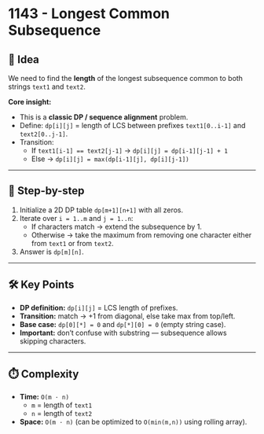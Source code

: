 # 1143 - Longest Common Subsequence  

## 🧠 Idea  

We need to find the **length** of the longest subsequence common to both strings `text1` and `text2`.  

**Core insight:**  
- This is a **classic DP / sequence alignment** problem.  
- Define: `dp[i][j]` = length of LCS between prefixes `text1[0..i-1]` and `text2[0..j-1]`.  
- Transition:  
  - If `text1[i-1] == text2[j-1]` → `dp[i][j] = dp[i-1][j-1] + 1`  
  - Else → `dp[i][j] = max(dp[i-1][j], dp[i][j-1])`  

---

## 🔁 Step-by-step  

1. Initialize a 2D DP table `dp[m+1][n+1]` with all zeros.  
2. Iterate over `i = 1..m` and `j = 1..n`:  
   - If characters match → extend the subsequence by 1.  
   - Otherwise → take the maximum from removing one character either from `text1` or from `text2`.  
3. Answer is `dp[m][n]`.  

---

## 🛠️ Key Points  

- **DP definition:** `dp[i][j]` = LCS length of prefixes.  
- **Transition:** match → +1 from diagonal, else take max from top/left.  
- **Base case:** `dp[0][*] = 0` and `dp[*][0] = 0` (empty string case).  
- **Important:** don’t confuse with substring — subsequence allows skipping characters.  

---

## ⏱️ Complexity  

- **Time:** `O(m · n)`  
  - `m` = length of `text1`  
  - `n` = length of `text2`  
- **Space:** `O(m · n)` (can be optimized to `O(min(m,n))` using rolling array).  
